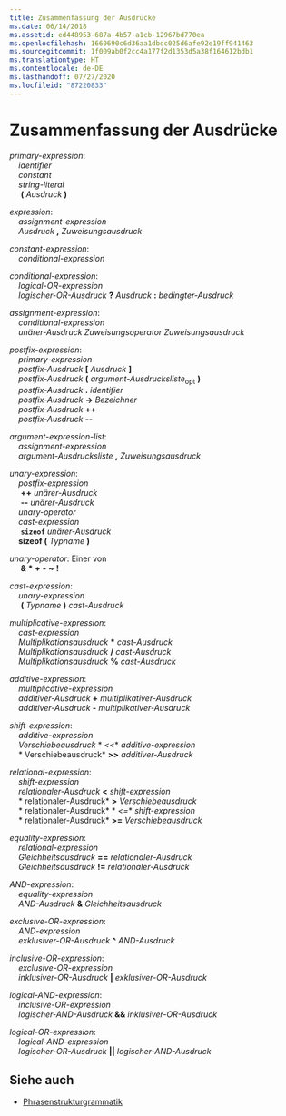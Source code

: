 ```yaml
---
title: Zusammenfassung der Ausdrücke
ms.date: 06/14/2018
ms.assetid: ed448953-687a-4b57-a1cb-12967bd770ea
ms.openlocfilehash: 1660690c6d36aa1dbdc025d6afe92e19ff941463
ms.sourcegitcommit: 1f009ab0f2cc4a177f2d1353d5a38f164612bdb1
ms.translationtype: HT
ms.contentlocale: de-DE
ms.lasthandoff: 07/27/2020
ms.locfileid: "87220833"
---
```

# <a name="summary-of-expressions"></a>Zusammenfassung der Ausdrücke

*primary-expression*:<br/>
&nbsp;&nbsp;&nbsp;&nbsp;*identifier*<br/>
&nbsp;&nbsp;&nbsp;&nbsp;*constant*<br/>
&nbsp;&nbsp;&nbsp;&nbsp;*string-literal*<br/>
&nbsp;&nbsp;&nbsp;&nbsp; **(**  *Ausdruck*  **)**

*expression*:<br/>
&nbsp;&nbsp;&nbsp;&nbsp;*assignment-expression*<br/>
&nbsp;&nbsp;&nbsp;&nbsp;*Ausdruck*  **,**  *Zuweisungsausdruck*

*constant-expression*:<br/>
&nbsp;&nbsp;&nbsp;&nbsp;*conditional-expression*

*conditional-expression*:<br/>
&nbsp;&nbsp;&nbsp;&nbsp;*logical-OR-expression*<br/>
&nbsp;&nbsp;&nbsp;&nbsp;*logischer-OR-Ausdruck*  **?**  *Ausdruck*  **:**  *bedingter-Ausdruck*

*assignment-expression*:<br/>
&nbsp;&nbsp;&nbsp;&nbsp;*conditional-expression*<br/>
&nbsp;&nbsp;&nbsp;&nbsp;*unärer-Ausdruck* *Zuweisungsoperator* *Zuweisungsausdruck*

*postfix-expression*:<br/>
&nbsp;&nbsp;&nbsp;&nbsp;*primary-expression*<br/>
&nbsp;&nbsp;&nbsp;&nbsp;*postfix-Ausdruck*  **[**  *Ausdruck*  **]**<br/>
&nbsp;&nbsp;&nbsp;&nbsp;*postfix-Ausdruck*  **(**  *argument-Ausdrucksliste*<sub>opt</sub> **)**<br/>
&nbsp;&nbsp;&nbsp;&nbsp;*postfix-Ausdruck*  **.**  *identifier*<br/>
&nbsp;&nbsp;&nbsp;&nbsp;*postfix-Ausdruck*  **->**  *Bezeichner*<br/>
&nbsp;&nbsp;&nbsp;&nbsp;*postfix-Ausdruck*  **++**<br/>
&nbsp;&nbsp;&nbsp;&nbsp;*postfix-Ausdruck*  **--**

*argument-expression-list*:<br/>
&nbsp;&nbsp;&nbsp;&nbsp;*assignment-expression*<br/>
&nbsp;&nbsp;&nbsp;&nbsp;*argument-Ausdrucksliste*  **,**  *Zuweisungsausdruck*

*unary-expression*:<br/>
&nbsp;&nbsp;&nbsp;&nbsp;*postfix-expression*<br/>
&nbsp;&nbsp;&nbsp;&nbsp; **++**  *unärer-Ausdruck*<br/>
&nbsp;&nbsp;&nbsp;&nbsp; **--**  *unärer-Ausdruck*<br/>
&nbsp;&nbsp;&nbsp;&nbsp;*unary-operator*<br/>
&nbsp;&nbsp;&nbsp;&nbsp;*cast-expression*<br/>
&nbsp;&nbsp;&nbsp;&nbsp; **`sizeof`**  *unärer-Ausdruck*<br/>
&nbsp;&nbsp;&nbsp;&nbsp;**sizeof (**  *Typname*  **)**

*unary-operator*: Einer von<br/>
&nbsp;&nbsp;&nbsp;&nbsp; **&** **&#42;** **+** **-** **~** **!**

*cast-expression*:<br/>
&nbsp;&nbsp;&nbsp;&nbsp;*unary-expression*<br/>
&nbsp;&nbsp;&nbsp;&nbsp; **(**  *Typname*  **)**  *cast-Ausdruck*

*multiplicative-expression*:<br/>
&nbsp;&nbsp;&nbsp;&nbsp;*cast-expression*<br/>
&nbsp;&nbsp;&nbsp;&nbsp;*Multiplikationsausdruck*  **&#42;**  *cast-Ausdruck*<br/>
&nbsp;&nbsp;&nbsp;&nbsp;*Multiplikationsausdruck*  **/**  *cast-Ausdruck*<br/>
&nbsp;&nbsp;&nbsp;&nbsp;*Multiplikationsausdruck*  **%**  *cast-Ausdruck*

*additive-expression*:<br/>
&nbsp;&nbsp;&nbsp;&nbsp;*multiplicative-expression*<br/>
&nbsp;&nbsp;&nbsp;&nbsp;*additiver-Ausdruck*  **+**  *multiplikativer-Ausdruck*<br/>
&nbsp;&nbsp;&nbsp;&nbsp;*additiver-Ausdruck*  **-**  *multiplikativer-Ausdruck*

*shift-expression*:<br/>
&nbsp;&nbsp;&nbsp;&nbsp;*additive-expression*<br/>
&nbsp;&nbsp;&nbsp;&nbsp;*Verschiebeausdruck*  * *\<\<**  *additive-expression*<br/> &nbsp;&nbsp;&nbsp;&nbsp;* Verschiebeausdruck*  **>>**  *additiver-Ausdruck*

*relational-expression*:<br/>
&nbsp;&nbsp;&nbsp;&nbsp;*shift-expression*<br/>
&nbsp;&nbsp;&nbsp;&nbsp;*relationaler-Ausdruck*  **\<**  *shift-expression*<br/> &nbsp;&nbsp;&nbsp;&nbsp;* relationaler-Ausdruck*  **>**  *Verschiebeausdruck*<br/> &nbsp;&nbsp;&nbsp;&nbsp;* relationaler-Ausdruck*  * *\<=**  *shift-expression*<br/> &nbsp;&nbsp;&nbsp;&nbsp;* relationaler-Ausdruck*  **>=**  *Verschiebeausdruck*

*equality-expression*:<br/>
&nbsp;&nbsp;&nbsp;&nbsp;*relational-expression*<br/>
&nbsp;&nbsp;&nbsp;&nbsp;*Gleichheitsausdruck*  **==**  *relationaler-Ausdruck*<br/>
&nbsp;&nbsp;&nbsp;&nbsp;*Gleichheitsausdruck*  **!=**  *relationaler-Ausdruck*

*AND-expression*:<br/>
&nbsp;&nbsp;&nbsp;&nbsp;*equality-expression*<br/>
&nbsp;&nbsp;&nbsp;&nbsp;*AND-Ausdruck*  **&**  *Gleichheitsausdruck*

*exclusive-OR-expression*:<br/>
&nbsp;&nbsp;&nbsp;&nbsp;*AND-expression*<br/>
&nbsp;&nbsp;&nbsp;&nbsp;*exklusiver-OR-Ausdruck*  **^**  *AND-Ausdruck*

*inclusive-OR-expression*:<br/>
&nbsp;&nbsp;&nbsp;&nbsp;*exclusive-OR-expression*<br/>
&nbsp;&nbsp;&nbsp;&nbsp;*inklusiver-OR-Ausdruck*  **&#124;**  *exklusiver-OR-Ausdruck*

*logical-AND-expression*:<br/>
&nbsp;&nbsp;&nbsp;&nbsp;*inclusive-OR-expression*<br/>
&nbsp;&nbsp;&nbsp;&nbsp;*logischer-AND-Ausdruck*  **&&**  *inklusiver-OR-Ausdruck*

*logical-OR-expression*:<br/>
&nbsp;&nbsp;&nbsp;&nbsp;*logical-AND-expression*<br/>
&nbsp;&nbsp;&nbsp;&nbsp;*logischer-OR-Ausdruck*  **&#124;&#124;**  *logischer-AND-Ausdruck*

## <a name="see-also"></a>Siehe auch

- [Phrasenstrukturgrammatik](../c-language/phrase-structure-grammar.md)
